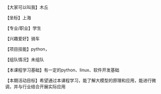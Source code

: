 【大家可以叫我】木丘

【坐标】上海

【专业/职业】学生

【兴趣爱好】骑车

【项目技能】python，

【组队情况】未组队

【本课程学习基础】有一定的python、linux、软件开发基础

【本期活动目标】希望通过本课程学习，能了解大模型的原理和应用，能进行微调，并与行业结合开展实际应用
